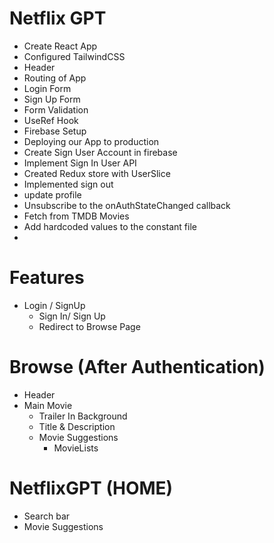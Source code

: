 
# Netflix GPT

- Create React App
- Configured TailwindCSS
- Header 
- Routing of App
- Login Form
- Sign Up Form
- Form Validation
- UseRef Hook
- Firebase Setup
- Deploying our App to production
- Create Sign User Account in firebase
- Implement Sign In User API
- Created Redux store with UserSlice
- Implemented sign out
- update profile
- Unsubscribe to the onAuthStateChanged callback
- Fetch from TMDB Movies
- Add hardcoded values to the constant file
- 

# Features

- Login / SignUp
  - Sign In/ Sign Up
  - Redirect to Browse Page
     

# Browse (After Authentication)
  - Header
  - Main Movie
    - Trailer In Background
    - Title & Description 
    - Movie Suggestions
        -  MovieLists


# NetflixGPT (HOME)
  - Search bar
  - Movie Suggestions


